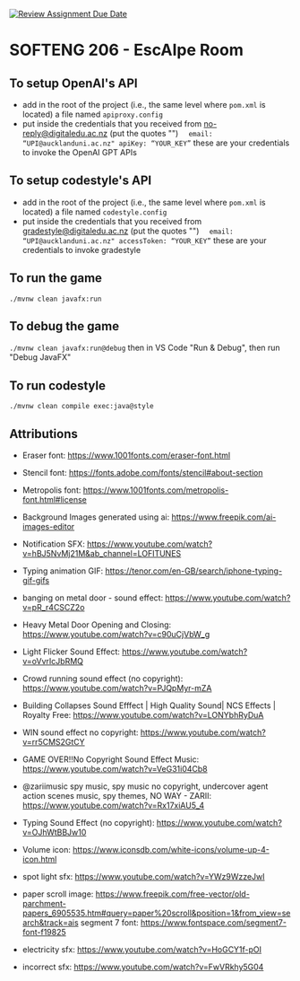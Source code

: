 [![Review Assignment Due Date](https://classroom.github.com/assets/deadline-readme-button-24ddc0f5d75046c5622901739e7c5dd533143b0c8e959d652212380cedb1ea36.svg)](https://classroom.github.com/a/K_kBlAWd)

# SOFTENG 206 - EscAIpe Room

## To setup OpenAI's API

- add in the root of the project (i.e., the same level where `pom.xml` is located) a file named `apiproxy.config`
- put inside the credentials that you received from no-reply@digitaledu.ac.nz (put the quotes "")
  `  email: “UPI@aucklanduni.ac.nz"
apiKey: “YOUR_KEY”`
  these are your credentials to invoke the OpenAI GPT APIs

## To setup codestyle's API

- add in the root of the project (i.e., the same level where `pom.xml` is located) a file named `codestyle.config`
- put inside the credentials that you received from gradestyle@digitaledu.ac.nz (put the quotes "")
  `  email: “UPI@aucklanduni.ac.nz"
accessToken: “YOUR_KEY”`
  these are your credentials to invoke gradestyle

## To run the game

`./mvnw clean javafx:run`

## To debug the game

`./mvnw clean javafx:run@debug` then in VS Code "Run & Debug", then run "Debug JavaFX"

## To run codestyle

`./mvnw clean compile exec:java@style`

## Attributions

- Eraser font: https://www.1001fonts.com/eraser-font.html
- Stencil font: https://fonts.adobe.com/fonts/stencil#about-section
- Metropolis font: https://www.1001fonts.com/metropolis-font.html#license
- Background Images generated using ai: https://www.freepik.com/ai-images-editor
- Notification SFX: https://www.youtube.com/watch?v=hBJ5NvMj21M&ab_channel=LOFITUNES
- Typing animation GIF: https://tenor.com/en-GB/search/iphone-typing-gif-gifs

- banging on metal door - sound effect: https://www.youtube.com/watch?v=pR_r4CSCZ2o
- Heavy Metal Door Opening and Closing: https://www.youtube.com/watch?v=c90uCjVbW_g
- Light Flicker Sound Effect: https://www.youtube.com/watch?v=oVvrIcJbRMQ
- Crowd running sound effect (no copyright): https://www.youtube.com/watch?v=PJQpMyr-mZA
- Building Collapses Sound Efffect | High Quality Sound| NCS Effects | Royalty Free: https://www.youtube.com/watch?v=LONYbhRyDuA
- WIN sound effect no copyright: https://www.youtube.com/watch?v=rr5CMS2GtCY
- GAME OVER!!No Copyright Sound Effect Music: https://www.youtube.com/watch?v=VeG31i04Cb8
- @zariimusic spy music, spy music no copyright, undercover agent action scenes music, spy themes, NO WAY - ZARII: https://www.youtube.com/watch?v=Rx17xiAU5_4
- Typing Sound Effect (no copyright): https://www.youtube.com/watch?v=OJhWtBBJw10
- Volume icon: https://www.iconsdb.com/white-icons/volume-up-4-icon.html
- spot light sfx: https://www.youtube.com/watch?v=YWz9WzzeJwI
- paper scroll image: https://www.freepik.com/free-vector/old-parchment-papers_6905535.htm#query=paper%20scroll&position=1&from_view=search&track=ais
  segment 7 font: https://www.fontspace.com/segment7-font-f19825
- electricity sfx: https://www.youtube.com/watch?v=HoGCY1f-pOI
- incorrect sfx: https://www.youtube.com/watch?v=FwVRkhy5G04
